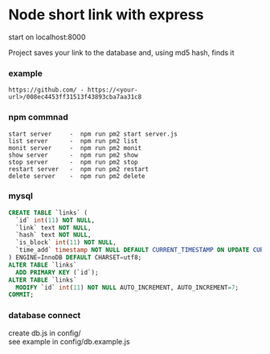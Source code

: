 # Node short link with express

start on localhost:8000

Project saves your link to the database and, using md5 hash, finds it

### example

```link
https://github.com/ - https://<your-url>/008ec4453ff31513f43893cba7aa31c8
```

### npm commnad

```npm
start server     -  npm run pm2 start server.js
list server      -  npm run pm2 list
monit server     -  npm run pm2 monit
show server      -  npm run pm2 show
stop server      -  npm run pm2 stop
restart server   -  npm run pm2 restart
delete server    -  npm run pm2 delete
```

### mysql

```sql
CREATE TABLE `links` (
  `id` int(11) NOT NULL,
  `link` text NOT NULL,
  `hash` text NOT NULL,
  `is_block` int(11) NOT NULL,
  `time_add` timestamp NOT NULL DEFAULT CURRENT_TIMESTAMP ON UPDATE CURRENT_TIMESTAMP
) ENGINE=InnoDB DEFAULT CHARSET=utf8;
ALTER TABLE `links`
  ADD PRIMARY KEY (`id`);
ALTER TABLE `links`
  MODIFY `id` int(11) NOT NULL AUTO_INCREMENT, AUTO_INCREMENT=7;
COMMIT;
```

### database connect

create db.js in config/\
see example in config/db.example.js